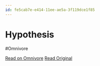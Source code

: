 ```yaml
---
id: fe5cab7e-e414-11ee-ae5a-3f119dce1f85
---
```


# Hypothesis
#Omnivore

[Read on Omnivore](https://omnivore.app/me/hypothesis-18e4a9f3328)
[Read Original](https://hypothes.is/a/_R9uHuP6Ee6NI4ddU5076A)

